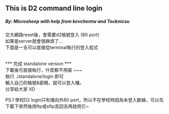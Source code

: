 <h2>This is D2 command line login</h2>

<h5>By: Microsheep with help from kevchentw and Tocknicsu</h5>

交大網路reset後，會需要d2帳號登入 (80 port)<br>
如果是server就會很麻煩了...<br>
下面是一支可以直接從terminal執行的登入程式<br><br>

*** 完成 standalone version ***<br>
下載後可直接執行，什麼都不用裝 ~~~<br>
執行 ./standalone/login 即可<br>
輸入自己的帳號&密碼，就可以登入囉。<br>
分享給大家 XD<br>

PS.1 學校D2 login只有擋向外80 port，所以不在學校時因為未登入斷線，可以先下載下來然後用ftp或sftp丟回去再啟用它~<br>

